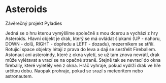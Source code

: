 # Asteroids
Závěrečný projekt Pyladies

Jedná se o hru kterou vymýšlíme společně  s mou dcerou a vychází z hry Asteroids.
Hlavní objekt je drak, který se má ovládat šipkami (UP - nahoru, DOWN - dolů, RIGHT - dopředu a LEFT - dozadu), mezerníkem se střílí. Rotující space objekty létají z prava do leva a dají se sestřelit Fireballem. Astonaut ani asteroindy, které z okna vyletí, se už tam znova nevrátí, drak může vylétavat a vrací se na opačné straně. Stejně tak se nevrací do okna firebally, které vyletěly ven z okna.
Hráč vyhraje, pokud vydrží drak ve hře určitou dobu. Naopak prohraje, pokud se srazí s meteoritem nebo astronautem.
